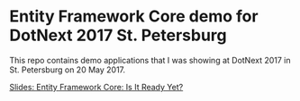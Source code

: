 # Entity Framework Core demo for DotNext 2017 St. Petersburg

This repo contains demo applications that I was showing at DotNext 2017 in St. Petersburg on 20 May 2017.

[Slides: Entity Framework Core: Is It Ready Yet?](slides.pdf)